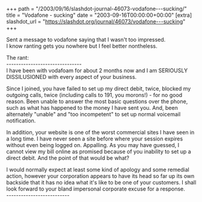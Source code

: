 +++
path = "/2003/09/16/slashdot-journal-46073-vodafone---sucking/"
title = "Vodafone - sucking"
date = "2003-09-16T00:00:00+00:00"
[extra]
slashdot_url = "https://slashdot.org/journal/46073/vodafone---sucking"
+++

<p>Sent a message to vodafone saying that I wasn't too impressed.<br>I know ranting gets you nowhere but I feel better nontheless.</p>
<p>The rant:<br>-------------------------------<br>I have been with vodafoam for about 2 months now and I am SERIOUSLY DISSILUSIONED with every aspect of your business.</p>
<p>Since I joined, you have failed to set up my direct debit, twice, blocked my outgoing calls, twice (including calls to 191, you morons!) - for no good reason. Been unable to answer the most basic questions over the phone, such as what has happened to the money I have sent you. And, been alternately "unable" and "too incompetent" to set up normal voicemail notification.</p>
<p>In addition, your website is one of the worst commercial sites I have seen in a long time. I have never seen a site before where your session expires without even being logged on. Appalling. As you may have guessed, I cannot view my bill online as promised because of you inability to set up a direct debit. And the point of that would be what?</p>
<p>I would normally expect at least some kind of apology and some remedial action, however your corporation appears to have its head so far up its own backside that it has no idea what it's like to be one of your customers. I shall look forward to your bland impersonal corporate excuse for a response.<br>--------------------------</p>

